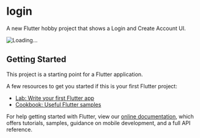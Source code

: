 # login

A new Flutter hobby project that shows a Login and Create Account UI.

![Loading...](https://firebasestorage.googleapis.com/v0/b/practice-269d3.appspot.com/o/screenRecord.gif?alt=media&token=d61a8385-6349-41b3-b62f-bcbc378d79f2)


## Getting Started

This project is a starting point for a Flutter application.

A few resources to get you started if this is your first Flutter project:

- [Lab: Write your first Flutter app](https://flutter.dev/docs/get-started/codelab)
- [Cookbook: Useful Flutter samples](https://flutter.dev/docs/cookbook)

For help getting started with Flutter, view our
[online documentation](https://flutter.dev/docs), which offers tutorials,
samples, guidance on mobile development, and a full API reference.
